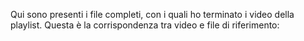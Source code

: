 Qui sono presenti i file completi, con i quali ho terminato i video della playlist.
Questa è la corrispondenza tra video e file di riferimento:

